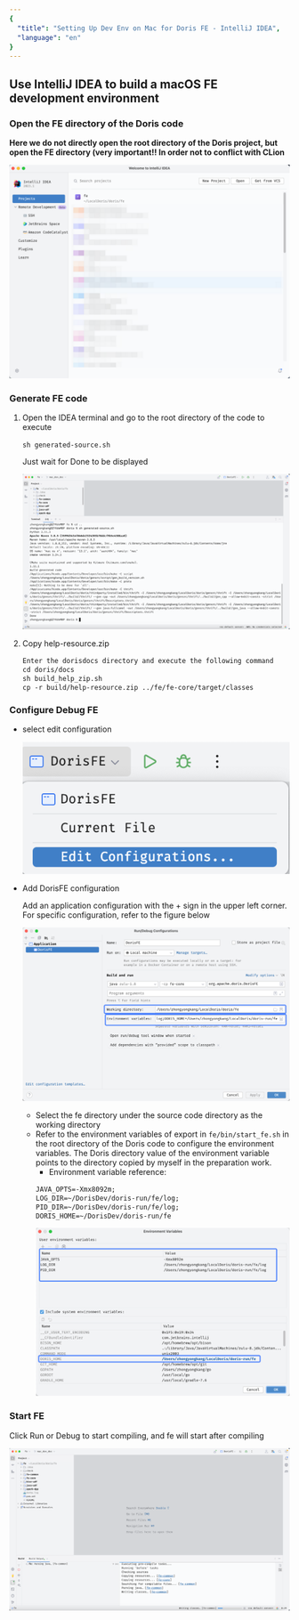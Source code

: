 ```yaml
---
{
  "title": "Setting Up Dev Env on Mac for Doris FE - IntelliJ IDEA",
  "language": "en"
}
---
```


<!-- 
Licensed to the Apache Software Foundation (ASF) under one
or more contributor license agreements.  See the NOTICE file
distributed with this work for additional information
regarding copyright ownership.  The ASF licenses this file
to you under the Apache License, Version 2.0 (the
"License"); you may not use this file except in compliance
with the License.  You may obtain a copy of the License at

  http://www.apache.org/licenses/LICENSE-2.0

Unless required by applicable law or agreed to in writing,
software distributed under the License is distributed on an
"AS IS" BASIS, WITHOUT WARRANTIES OR CONDITIONS OF ANY
KIND, either express or implied.  See the License for the
specific language governing permissions and limitations
under the License.
-->

## Use IntelliJ IDEA to build a macOS FE development environment

### Open the FE directory of the Doris code

**Here we do not directly open the root directory of the Doris project, but open the FE directory (very important!! In order not to conflict with CLion**

![deployment1](../../../../images/mac-idea-deployment1.png)

### Generate FE code

1. Open the IDEA terminal and go to the root directory of the code to execute

   `sh generated-source.sh`

   Just wait for Done to be displayed
    
    ![deployment2](../../../../images/mac-idea-deployment2.png)

2. Copy help-resource.zip

    ```
    Enter the dorisdocs directory and execute the following command
    cd doris/docs
    sh build_help_zip.sh
    cp -r build/help-resource.zip ../fe/fe-core/target/classes
    ```

### Configure Debug FE

- select edit configuration

  ![deployment3](../../../../images/mac-idea-deployment3.png)

- Add DorisFE configuration

  Add an application configuration with the + sign in the upper left corner. For specific configuration, refer to the figure below

  ![deployment4](../../../../images/mac-idea-deployment4.png)

  - Select the fe directory under the source code directory as the working directory
  - Refer to the environment variables of export in `fe/bin/start_fe.sh` in the root directory of the Doris code to configure the environment variables.
    The Doris directory value of the environment variable points to the directory copied by myself in the preparation work.
    - Environment variable reference:
    ```
    JAVA_OPTS=-Xmx8092m;
    LOG_DIR=~/DorisDev/doris-run/fe/log;
    PID_DIR=~/DorisDev/doris-run/fe/log;
    DORIS_HOME=~/DorisDev/doris-run/fe
    ```
    ![deployment5](../../../../images/mac-idea-deployment5.png)

### Start FE

Click Run or Debug to start compiling, and fe will start after compiling

![deployment6](../../../../images/mac-idea-deployment6.png)
